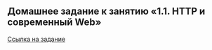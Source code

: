 ## Домашнее задание к занятию «1.1. HTTP и современный Web»

[Ссылка на задание](https://github.com/netology-code/jspr-homeworks/tree/master/01_web)
